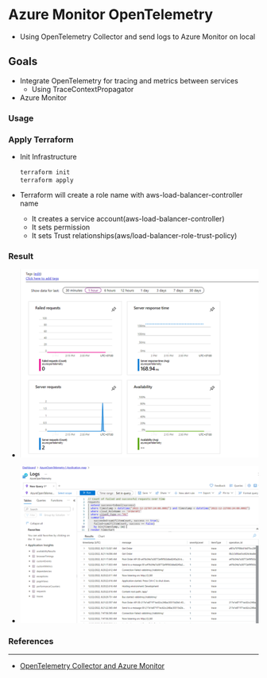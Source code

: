 # Azure Monitor OpenTelemetry
+ Using OpenTelemetry Collector and send logs to Azure Monitor on local

## Goals
+ Integrate OpenTelemetry for tracing and metrics between services
    - Using TraceContextPropagator
+ Azure Monitor


### Usage



### Apply Terraform
+ Init Infrastructure
    ```
    terraform init
    terraform apply
    ```

+ Terraform will create a role name with aws-load-balancer-controller name
    + It creates a service account(aws-load-balancer-controller)
    + It sets permission
    + It sets Trust relationships(aws/load-balancer-role-trust-policy)

### Result
+ ![Overview Monitor](./images/overview-monitor.png)

+ ![Logs](./images/monitor-logs.png)

### References
---------------
+ [OpenTelemetry Collector and Azure Monitor](https://purple.telstra.com/blog/dotnet--opentelemetry-collector--and-azure-monitor)
